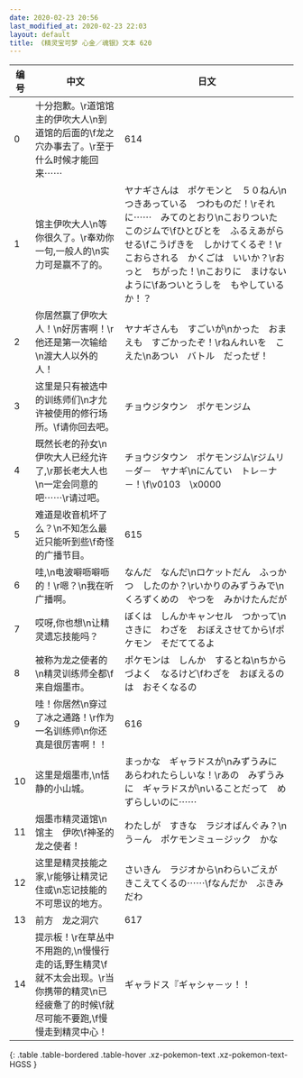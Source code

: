 ```yaml
---
date: 2020-02-23 20:56
last_modified_at: 2020-02-23 22:03
layout: default
title: 《精灵宝可梦 心金／魂银》文本 620
---
```

| 编号 | 中文 | 日文 |
| ---- | ---- | ---- |
| 0 | 十分抱歉。\r道馆馆主的伊吹大人\n到道馆的后面的\f龙之穴办事去了。\r至于什么时候才能回来⋯⋯ | 614 |
| 1 | 馆主伊吹大人\n等你很久了。\r奉劝你一句,一般人的\n实力可是赢不了的。 | ヤナギさんは　ポケモンと　５０ねん\nつきあっている　つわものだ！\rそれに⋯⋯　みてのとおり\nこおりついた　このジムで\fひとびとを　ふるえあがらせる\fこうげきを　しかけてくるぞ！\rこおらされる　かくごは　いいか？\rおっと　ちがった！\nこおりに　まけない　ように\fあついとうしを　もやしているか！？ |
| 2 | 你居然赢了伊吹大人！\n好厉害啊！\r他还是第一次输给\n渡大人以外的人！ | ヤナギさんも　すごいが\nかった　おまえも　すごかったぞ！\rねんれいを　こえた\nあつい　バトル　だったぜ！ |
| 3 | 这里是只有被选中的训练师们\n才允许被使用的修行场所。\f请你回去吧。 | チョウジタウン　ポケモンジム |
| 4 | 既然长老的孙女\n伊吹大人已经允许了,\r那长老大人也\n一定会同意的吧⋯⋯\r请过吧。 | チョウジタウン　ポケモンジム\rジムリ－ダ－　ヤナギ\nにんてい　トレ－ナ－！\f\v0103　\x0000 |
| 5 | 难道是收音机坏了么？\n不知怎么最近只能听到些\f奇怪的广播节目。 | 615 |
| 6 | 哇,\n电波噼呖噼呖的！\r嗯？\n我在听广播啊。 | なんだ　なんだ\nロケットだん　ふっかつ　したのか？\rいかりのみずうみで\nくろずくめの　やつを　みかけたんだが |
| 7 | 哎呀,你也想\n让精灵遗忘技能吗？ | ぼくは　しんかキャンセル　つかって\nさきに　わざを　おぼえさせてから\fポケモン　そだててるよ |
| 8 | 被称为龙之使者的\n精灵训练师全都\f来自烟墨市。 | ポケモンは　しんか　するとね\nちからづよく　なるけど\fわざを　おぼえるのは　おそくなるの |
| 9 | 哇！你居然\n穿过了冰之通路！\r作为一名训练师\n你还真是很厉害啊！！ | 616 |
| 10 | 这里是烟墨市,\n恬静的小山城。 | まっかな　ギャラドスが\nみずうみに　あらわれたらしいな！\rあの　みずうみに　ギャラドスが\nいることだって　めずらしいのに⋯⋯ |
| 11 | 烟墨市精灵道馆\n馆主　伊吹\f神圣的龙之使者！ | わたしが　すきな　ラジオばんぐみ？\nう－ん　ポケモンミュ－ジック　かな |
| 12 | 这里是精灵技能之家,\r能够让精灵记住或\n忘记技能的不可思议的地方。 | さいきん　ラジオから\nわらいごえが　きこえてくるの⋯⋯\fなんだか　ぶきみ　だわ |
| 13 | 前方　龙之洞穴 | 617 |
| 14 | 提示板！\r在草丛中不用跑的,\n慢慢行走的话,野生精灵\f就不太会出现。\r当你携带的精灵\n已经疲惫了的时候\f就尽可能不要跑,\f慢慢走到精灵中心！ | ギャラドス『ギャシャ－ッ！！ |
{: .table .table-bordered .table-hover .xz-pokemon-text .xz-pokemon-text-HGSS }